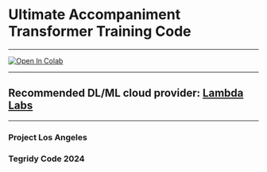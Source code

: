 # Ultimate Accompaniment Transformer Training Code

***

[![Open In Colab][colab-badge]][colab-notebook1]

[colab-notebook1]: <https://colab.research.google.com/github/asigalov61/Ultimate-Accompaniment-Transformer/blob/main/Training-Code/Ultimate_Accompaniment_Transformer_Maker.ipynb>
[colab-badge]: <https://colab.research.google.com/assets/colab-badge.svg>

***

## Recommended DL/ML cloud provider: [Lambda Labs](https://lambdalabs.com/)

***

### Project Los Angeles
### Tegridy Code 2024
